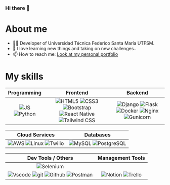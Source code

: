 ### Hi there 👋

# About me 
- 👨‍🎓 Developer of Universidad Técnica Federico Santa María UTFSM.
- 🌱 I love learning new things and taking on new challenges..
- 📫 How to reach me: [Look at my personal portfolio](http://threuss.cl "Look at my personal portfolio")

# My skills
| **Programming** | **Frontend** | **Backend** |
| :---: | :---: | :---: |
| ![JS](https://img.shields.io/badge/JavaScript-323330?style=for-the-badge&logo=javascript&logoColor=F7DF1E) ![Python](https://img.shields.io/badge/python-3670A0?style=for-the-badge&logo=python&logoColor=ffdd54) | ![HTML5](https://img.shields.io/badge/HTML5-E34F26?style=for-the-badge&logo=html5&logoColor=white) ![CSS3](https://img.shields.io/badge/CSS3-1572B6?style=for-the-badge&logo=css3&logoColor=white) ![Bootstrap](https://img.shields.io/badge/Bootstrap-purple?style=for-the-badge&logo=bootstrap&logoColor=white) ![React Native](https://img.shields.io/badge/React-61DAFB?style=for-the-badge&logo=react&logoColor=black) ![Tailwind CSS](https://img.shields.io/badge/Tailwind_CSS-38B2AC?style=for-the-badge&logo=tailwind-css&logoColor=white) | ![Django](https://img.shields.io/badge/Django-092E20?style=for-the-badge&logo=django&logoColor=white) ![Flask](https://img.shields.io/badge/Flask-black?style=for-the-badge&logo=flask&logoColor=white) ![Docker](https://img.shields.io/badge/Docker-2496ED?style=for-the-badge&logo=docker&logoColor=white) ![Nginx](https://img.shields.io/badge/nginx-009639?style=for-the-badge&logo=nginx&logoColor=white) ![Gunicorn](https://img.shields.io/badge/gunicorn-%298729.svg?style=for-the-badge&logo=gunicorn&logoColor=white) |


| **Cloud Services** | **Databases** |
| :---: | :---: |
| ![AWS](https://img.shields.io/badge/AWS-%23FF9900.svg?style=for-the-badge&logo=amazon-aws&logoColor=white) ![Linux](https://img.shields.io/badge/Linux-FCC624?style=for-the-badge&logo=linux&logoColor=black) ![Twilio](https://img.shields.io/badge/Twilio-F22F46?style=for-the-badge&logo=Twilio&logoColor=white) | ![MySQL](https://img.shields.io/badge/MySQL-4479A1?style=for-the-badge&logo=mysql&logoColor=white) ![PostgreSQL](https://img.shields.io/badge/PostgreSQL-336791?style=for-the-badge&logo=postgresql&logoColor=white) |


| **Dev Tools / Others** | **Management Tools** |
| :---: | :---: |
| ![Selenium](https://img.shields.io/badge/-selenium-%43B02A?style=for-the-badge&logo=selenium&logoColor=white) 
 ![Vscode](https://img.shields.io/badge/VSCode-0078D4?style=for-the-badge&logo=visual%20studio%20code&logoColor=white) ![git](https://img.shields.io/badge/GIT-E44C30?style=for-the-badge&logo=git&logoColor=white) ![Github](https://img.shields.io/badge/Github-black?style=for-the-badge&logo=Github&logoColor=white) ![Postman](https://img.shields.io/badge/Postman-FF6C37?style=for-the-badge&logo=postman&logoColor=white) | ![Notion](https://img.shields.io/badge/Notion-000000?style=for-the-badge&logo=notion&logoColor=white) ![Trello](https://img.shields.io/badge/Trello-0079BF?style=for-the-badge&logo=trello&logoColor=white) |






